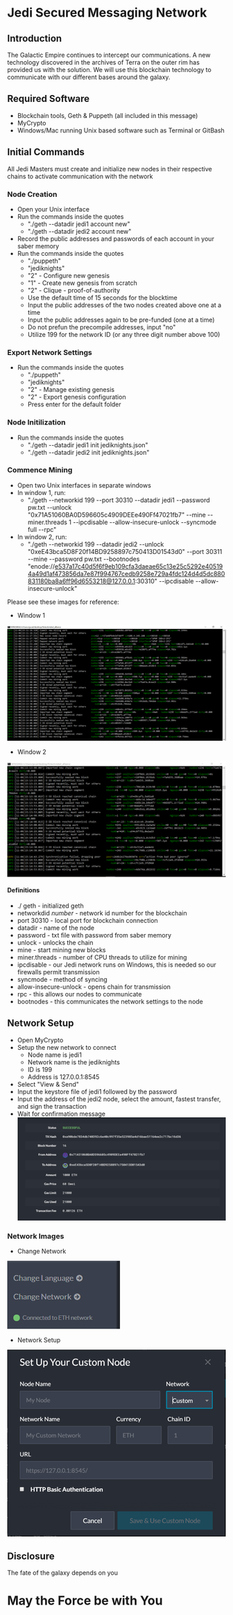 # Jedi Secured Messaging Network

## Introduction

The Galactic Empire continues to intercept our communications. A new technology discovered in the archives of Terra on the outer rim has provided us with the solution.
We will use this blockchain technology to communicate with our different bases around the galaxy.

## Required Software

* Blockchain tools, Geth & Puppeth (all included in this message)
* MyCrypto
* Windows/Mac running Unix based software such as Terminal or GitBash

## Initial Commands

All Jedi Masters must create and initialize new nodes in their respective chains to activate communication with the network

### Node Creation

* Open your Unix interface
* Run the commands inside the quotes 
	* "./geth --datadir jedi1 account new"
	* "./geth --datadir jedi2 account new"
* Record the public addresses and passwords of each account in your saber memory
* Run the commands inside the quotes
	* "./puppeth"
	* "jediknights"
	* "2" - Configure new genesis
	* "1" - Create new genesis from scratch
	* "2" - Clique - proof-of-authority
	* Use the default time of 15 seconds for the blocktime
	* Input the public addresses of the two nodes created above one at a time
	* Input the public addresses again to be pre-funded (one at a time)
	* Do not prefun the precompile addresses, input "no"
	* Utilize 199 for the network ID (or any three digit number above 100)

### Export Network Settings

* Run the commands inside the quotes
	* "./puppeth"
	* "jediknights"
	* "2" - Manage existing genesis
	* "2" - Export genesis configuration
	* Press enter for the default folder

### Node Initilization

* Run the commands inside the quotes
	* "./geth --datadir jedi1 init jediknights.json"
	* "./geth --datadir jedi2 init jediknights.json"

### Commence Mining

* Open two Unix interfaces in separate windows
* In window 1, run:
	* "./geth --networkid 199 --port 30310 --datadir jedi1 --password pw.txt --unlock "0x71A51060BA0D596605c4909DEEe490Ff47021fb7" --mine --miner.threads 1 --ipcdisable --allow-insecure-unlock --syncmode full --rpc"
* In window 2, run:
	* "./geth --networkid 199 --datadir jedi2 --unlock "0xeE43bca5D8F20f14BD9258897c750413D01543d0" --port 30311 --mine --password pw.txt --bootnodes "enode://e537a17c40d5f6f9eb109cfa3daeae65c13e25c5292e405194a49d1af473856da7e87f994767cedb9258e729a4fdc124d4d5dc880831180ba8a6ff96d6553218@127.0.0.1:30310" --ipcdisable --allow-insecure-unlock"

Please see these images for reference:

* Window 1

![window_one](/screenshots/window_one.PNG)

* Window 2

![window_two](/screenshots/window_two.PNG)

#### Definitions

* ./ geth - initialized geth
* networkdid *number* - network id number for the blockchain
* port 30310 - local port for blockchain connection
* datadir - name of the node
* password - txt file with password from saber memory
* unlock - unlocks the chain
* mine - start mining new blocks
* miner.threads - number of CPU threads to utilize for mining
* ipcdisable - our Jedi network runs on Windows, this is needed so our firewalls permit transmission
* syncmode - method of syncing
* allow-insecure-unlock - opens chain for transmission 
* rpc - this allows our nodes to communicate
* bootnodes - this communicates the network settings to the node

## Network Setup

* Open MyCrypto
* Setup the new network to connect
	* Node name is jedi1
	* Network name is the jediknights
	* ID is 199
	* Address is 127.0.0.1:8545
* Select "View & Send"
* Input the keystore file of jedi1 followed by the password
* Input the address of the jedi2 node, select the amount, fastest transfer, and sign the transaction
* Wait for confirmation message
![jedi_test_message](/screenshots/jedi_test_message.PNG)

### Network Images

* Change Network

![change_network](/screenshots/change_network.PNG)

* Network Setup

![network_setup_window.PNG](/screenshots/network_setup_window.PNG)

## Disclosure

The fate of the galaxy depends on you

# May the Force be with You

